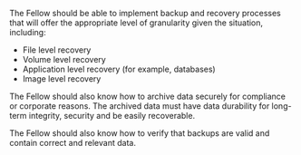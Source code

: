 The Fellow should be able to implement backup and recovery processes that will offer the appropriate level of granularity given the situation, including:
- File level recovery
- Volume level recovery
- Application level recovery (for example, databases)
- Image level recovery

The Fellow should also know how to archive data securely for compliance or corporate reasons. The archived data must have data durability for long-term integrity, security and be easily recoverable.

The Fellow should also know how to verify that backups are valid and contain correct and relevant data.
